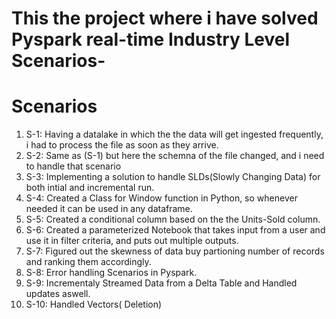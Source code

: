 # This the project where i have solved Pyspark real-time Industry Level Scenarios-

# Scenarios
1) S-1: Having a datalake in which the the data will get ingested frequently, i had to process the file as soon as they arrive.
2) S-2: Same as (S-1) but here the schemna of the file changed, and i need to  handle that scenario
3) S-3: Implementing a solution to handle SLDs(Slowly Changing Data) for both intial and incremental run.
4) S-4: Created a Class for Window function in Python, so whenever needed it can be used in any dataframe.
5) S-5: Created a conditional column based on the the Units-Sold column.
6) S-6: Created a parameterized Notebook that takes input from a user and use it in filter criteria, and puts out multiple outputs.
7) S-7: Figured out the skewness of data buy partioning number of records and ranking them accordingly.
8) S-8: Error handling Scenarios in Pyspark.
9) S-9: Incrementaly Streamed Data from a Delta Table and Handled updates aswell.
10) S-10: Handled Vectors( Deletion)
